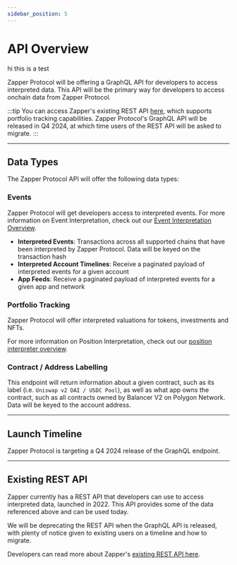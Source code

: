 ```yaml
---
sidebar_position: 5
---
```


# API Overview

hi this is a test

Zapper Protocol will be offering a GraphQL API for developers to access interpreted data. This API will be the primary way for developers to access onchain data from Zapper Protocol.

:::tip
You can access Zapper's existing REST API [here](https://studio.zapper.xyz/docs/apis/getting-started), which supports portfolio tracking capabilities.
Zapper Protocol's GraphQL API will be released in Q4 2024, at which time users of the REST API will be asked to migrate.
:::

---

## Data Types

The Zapper Protocol API will offer the following data types:

### Events

Zapper Protocol will get developers access to interpreted events. For more information on Event Interpretation, check out our [Event Interpretation Overview](/docs/interpretation/event-interpretation/overview).

- **Interpreted Events**: Transactions across all supported chains that have been interpreted by Zapper Protocol. Data will be keyed on the transaction hash
- **Interpreted Account Timelines**: Receive a paginated payload of interpreted events for a given account
- **App Feeds**: Receive a paginated payload of interpreted events for a given app and network

### Portfolio Tracking

Zapper Protocol will offer interpreted valuations for tokens, investments and NFTs. 

For more information on Position Interpretation, check out our [position interpreter overview](/docs/interpretation/position-interpretation/overview.md).

<!-- ### Trending Onchain Apps

Track the most popular apps onchain, based on onchain activity from contracts owned by that app -->

### Contract / Address Labelling

This endpoint will return information about a given contract, such as its label (i.e. `Uniswap v2 DAI / USDC Pool`), as well as what app owns the contract, such as all contracts owned by Balancer V2 on Polygon Network. Data will be keyed to the account address.

---
## Launch Timeline

Zapper Protocol is targeting a Q4 2024 release of the GraphQL endpoint.

---
## Existing REST API

Zapper currently has a REST API that developers can use to access interpreted data, launched in 2022. This API provides some of the data referenced above and can be used today.

We will be deprecating the REST API when the GraphQL API is released, with plenty of notice given to existing users on a timeline and how to migrate.

Developers can read more about Zapper's [existing REST API here](https://studio.zapper.xyz/docs/apis/getting-started).
